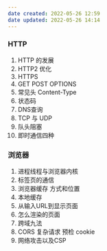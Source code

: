 ```yaml
---
date created: 2022-05-26 12:59
date updated: 2022-05-26 14:14
---
```


### HTTP

1. HTTP 的发展
2. HTTP2 优化
3. HTTPS
4. GET POST OPTIONS
5. 常见头 Content-Type
6. 状态码
7. DNS查询
8. TCP 与 UDP
9. 队头阻塞
10. 即时通信四种

### 浏览器

1. 进程线程与浏览器内核
2. 标签页的通信
3. 浏览器缓存 方式和位置
4. 本地缓存
5. 从输入URL到显示页面
6. 怎么渲染的页面
7. 跨域九法
8. CORS 复杂请求 预检 cookie
9. 网络攻击以及CSP

